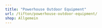 ```yaml
---
title: "Powerhouse Outdoor Equipment"
url: /tifton/powerhouse-outdoor-equipment/
shop: Allgemein
---
```


